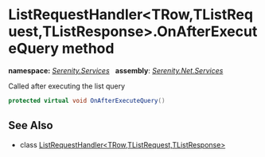 # ListRequestHandler&lt;TRow,TListRequest,TListResponse&gt;.OnAfterExecuteQuery method
**namespace:** *[Serenity.Services](../../README.md#serenity.services-namespace)*   **assembly**: *[Serenity.Net.Services](../../README.md)*

Called after executing the list query

```csharp
protected virtual void OnAfterExecuteQuery()
```

## See Also

* class [ListRequestHandler&lt;TRow,TListRequest,TListResponse&gt;](../ListRequestHandler-3.md)